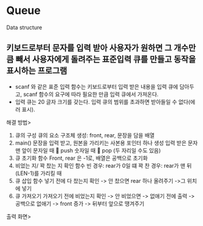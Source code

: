 # Queue
Data structure

## 키보드로부터 문자를 입력 받아 사용자가 원하면 그 개수만큼 빼서 사용자에게 돌려주는 표준입력 큐를 만들고 동작을 표시하는 프로그램

- scanf 와 같은 표준 입력 함수는 키보드로부터 입력 받은 내용을 입력 큐에 담아두고, scanf 함수의 요구에 따라 필요한 만큼 입력 큐에서 가져온다. 
- 입력 큐는 20 글자 크기를 갖는다. 입력 큐의 범위를 초과하면 받아들일 수 없다(에러 표시).

해결 방법>
1. 큐의 구성
큐의 요소 구조체 생성: front, rear, 문장을 담을 배열
2. main()
문장을 입력 받고, 원본을 가리키는 사본용 포인터 하나 생성
입력 받은 문자 맨 앞이 문자일 때  push
                       숫자일 때  pop (두 자리일 수도 있음)
3. 큐 초기화 함수
Front, rear 은 -1로, 배열은 공백으로 초기화
4. 비었는 지/ 꽉 찼는 지 확인 함수
빈 경우: rear가 0일 떄
꽉 찬 경우: rear가 맨 뒤(LEN-1)를 가리킬 때
5. 큐 삽입 함수
넣기 전에 다 찼는지 확인 -> 안 찼으면 rear 하나 올려주기 ->그 위치에 넣기
6. 큐 가져오기
가져오기 전에 비었는지 확인 -> 안 비었으면 -> 없애기 전에 출력 -> 공백으로 없애기 -> front 증가 -> 뒤부터 앞으로 땡겨주기

출력 화면>
<div>
<img src="">
<img src="">
</div>
